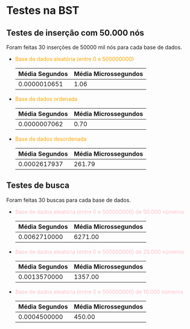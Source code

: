 # Testes na BST
## Testes de inserção com 50.000 nós
Foram feitas 30 inserções de 50000 mil nós para cada base de dados. 

- <font color="orange">Base de dados aleatória (entre 0 e 500000000)</font>

    | Média Segundos | Média Microssegundos |
    | -------------- | -------------------- |
    | 0.0000010651 | 1.06 |

- <font color="orange">Base de dados ordenada</font>

    | Média Segundos | Média Microssegundos |
    | -------------- | -------------------- |
    | 0.0000007062 | 0.70 |

- <font color="orange">Base de dados desordenada</font>

    | Média Segundos | Média Microssegundos |
    | -------------- | -------------------- |
    | 0.0002617937 | 261.79 |


## Testes de busca
Foram feitas 30 buscas para cada base de dados. 

- <font color="pink">Base de dados aleatória (entre 0 e 500000000) de 50.000 números</font>

    | Média Segundos | Média Microssegundos |
    | -------------- | -------------------- |
    | 0.0062710000 | 6271.00 |

- <font color="pink">Base de dados aleatória (entre 0 e 500000000) de 25.000 números</font>

    | Média Segundos | Média Microssegundos |
    | -------------- | -------------------- |
    | 0.0013570000 | 1357.00 |

- <font color="pink">Base de dados aleatória (entre 0 e 500000000) de 10.000 números</font>

    | Média Segundos | Média Microssegundos |
    | -------------- | -------------------- |
    | 0.0004500000 | 450.00 |
    